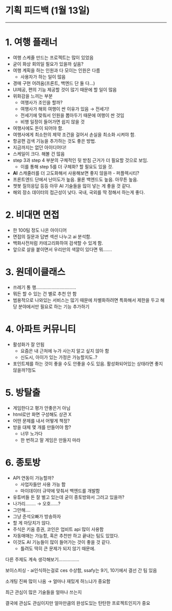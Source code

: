 # 기획 피드백 (1월 13일)

---
# 1. 여행 플래너

- 여행 스케줄 만드는 프로젝트는 많이 있었음
- 굳이 화상 회의일 필요가 있을까 싶음?
- 여행 계획을 하는 인원과 다 모이는 인원은 다름
    - 사용자가 하는 일이 많음
- 경매 구현 어려움(프론트, 백엔드 단 둘 다…)
- UI제공, 편의 기능 제공할 것이 많기 때문에 할 일이 많음
- 위화감을 느끼는 부분
    - 여행사가 조인을 할까?
    - 여행사가 해외 여행이 싼 이유가 있음 → 전세기!
    - 전세기에 맞춰서 인원을 뽑아두기 때문에 여행이 싼 것임
    - 비행 일정이 들어가면 쉽지 않을 것
- 여행사에도 돈이 되어야 함.
- 여행사에게 최소한의 제약 조건을 걸어서 손실을 최소화 시켜야 함.
- 항공편 검색 기능을 추가하는 것도 좋은 방법.
- 지금까지는 없던 아이디어다!
- 스케일이 크다. 해볼 건 많음
- step 3과 step 4 부분의 구체적인 뒷 받침 근거가 더 필요할 것으로 보임.
    - 이를 통해 step 5를 더 구체화? 할 필요도 있을 것.
- **AI** 스캐줄러를 더 고도화해서 사용해보면 좋지 않을까 - 퍼플렉시티?
- 프론트엔드 단에서 난이도가 높음. 물론 백엔드도 높음. 아무튼 높음.
- 챗봇 질의응답 등등 아무 AI 기술들을 많이 넣는 게 좋을 것 같다.
- 해외 장소 데이터의 접근성이 낮다. 국내, 국외를 딱 정해서 하는게 좋다.

# 2. 비대면 면접

- 한 100팀 정도 나온 아이디어
- 면접의 질문과 답변 섹션 나누고 ai 분석함.
- 백화사전처럼 카테고리화하여 검색할 수 있게 함.
- 앞으로 살을 붙이면서 우리만의 색깔이 있다면 뭐…….

# 3. 원데이클래스

- 쓰레기 통 행………………………….
- 뭐든 할 수 있는 건 별로 추천 안 함
- 범용적으로 나와있는 서비스는 많기 때문에 차별화하려면 특화해서 제한을 두고 해당 분야에서만 필요로 하는 기능 추가하기

# 4. 아파트 커뮤니티

- 활성화가 잘 안됨
    - 요즘은 내 근처에 누가 사는지 알고 싶지 않아 함
    - 신도시, 아이가 있는 가정은 가능할지도..?
- 포인트제를 하는 것이 좋을 수도 안좋을 수도 있음. 활성화되어있는 상태라면 좋지 않을까?정도

# 5. 방탈출

- 게임한다고 평가 안좋은거 아님
- html로만 화면 구성해도 상관 X
- 어떤 문제를 내서 어떻게 책정?
- 방을 대체 몇 개를 만들어야 함?
    - 너무 노가다
    - 한 번하고 말 게임은 만들지 마라

# 6. 종토방

- API 연동이 가능할까?
    - 사업자들만 사용 가능 함
    - 마이데이터 규약에 맞춰서 백엔드를 개발함
- 유튜버들 돈 잘 벌고 있는데 굳이 종토방와서 그러고 있을까?
- 나가리…….. → 오호……?
- 그만해….
- 그냥 준석오빠가 방송하자
- 할 게 마당치가 않다.
- 주식은 키움 증권, 코인은 업비트 api 많이 사용함
- 자동매매는 가능함, 혹은 추천만 하고 끝내는 팀도 있었다.
- 이것도 AI 기능들이 많이 들어가는 것이 좋을 것 같다.
    - 틀려도 딱히 큰 문제가 되지 않기 때문에.

다른 주제도 계속 생각해보기…………….

보이스피싱 - ai인식하는걸로 ces 수상함, ssafy는 9기, 10기에서 결선 간 팀 있음

소개팅 진짜 많이 나옴 → 얼마나 재밌게 하느냐가 중요함

최근 관심이 많은 기술들을 얼마나 쓰는지

결국에 관심도 관심이지만 얼마만큼의 완성도있는 탄탄한 프로젝트인지가 중요
